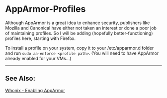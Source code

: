 # AppArmor-Profiles

Although AppArmor is a great idea to enhance security, publishers like Mozilla and Canonical have either not taken an interest or done a poor job of maintaining profiles. So I will be adding (hopefully better-functioning) profiles here, starting with Firefox.

To install a profile on your system, copy it to your /etc/apparmor.d folder and run `sudo aa-enforce <profile path>`. (You will need to have AppArmor already enabled for your VMs...)

----
## See Also:

[Whonix - Enabling AppArmor](https://www.whonix.org/wiki/AppArmor)
